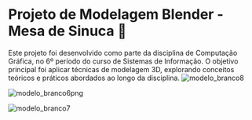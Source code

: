 # Projeto de Modelagem Blender - Mesa de Sinuca 🎱  

Este projeto foi desenvolvido como parte da disciplina de Computação Gráfica, no 6º período do curso de Sistemas de Informação. O objetivo principal foi aplicar técnicas de modelagem 3D, explorando conceitos teóricos e práticos abordados ao longo da disciplina. 
![modelo_branco8](https://github.com/user-attachments/assets/09d76c78-9bb0-43fd-a7c4-b507167324f9)

![modelo_branco6png](https://github.com/user-attachments/assets/9011c1fa-3747-4541-9506-3c19266af492)

![modelo_branco7](https://github.com/user-attachments/assets/f9554ee6-c4e1-4910-83a5-50cb31e19d24)
